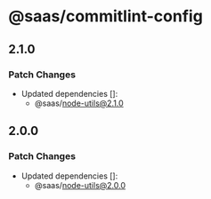 # @saas/commitlint-config

## 2.1.0

### Patch Changes

- Updated dependencies []:
  - @saas/node-utils@2.1.0

## 2.0.0

### Patch Changes

- Updated dependencies []:
  - @saas/node-utils@2.0.0
